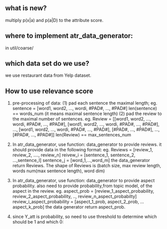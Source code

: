 ## what is new?
multiply p(x|a) and p(a|D) to the attribute score.

## where to implement atr_data_generator:
in util/coarse/

## which data set do we use?
we use restaurant data from Yelp dataset.

## How to use relevance score
1. pre-processing of data:
   (1) pad each sentence the maximal length;
       eg. sentence = [word1, word2, ..., wordi, #PAD#, ..., #PAD#]
           len(sentence) == words_num (it means maximal sentence length)
   (2) pad the review to the maximal number of sentences.
       eg. Review = [[word1, word2, ..., wordi, #PAD#, ..., #PAD#],
                     [word1, word2, ..., wordi, #PAD#, ..., #PAD#],
                     ...,
                     [word1, word2, ..., wordi, #PAD#, ..., #PAD#],
                     [#PAD#, ..., #PAD#],
                     ...,
                     [#PAD#, ..., #PAD#]]
           len(Review) == max_sentences_num
           
2. In atr_data_generator, use function: data_generator to provide reviews.
   it should provide data in the following format:
   eg. Reviews = [review_1, review_2, ...., review_n]
       reivew_i = [sentence_1, sentence_2, ...,sentence_l]
       sentence_j = [word_1,...,word_m]
       the data_generator return Reviews. The shape of Reviews is (batch size, max review length, words num(max sentence length), word dim)

3. In atr_data_generator, use function: data_generator to provide aspect probability.
   also need to provide probability,from topic model, of the aspect in the review.
   eg. aspect_prob = [review_1_aspect_probability,
                      review_2_aspect_probability,
                      ..,
                      review_n_aspect_probabilty]
       review_i_aspect_probability = [aspect_1_prob, aspect_2_prob, ... aspect_k_prob]
       the data generator return aspect_prob.

4. since Y_att is probability, so need to use threshold to determine which should be 1 and which 0: